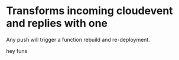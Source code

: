 # Transforms incoming cloudevent and replies with one

Any push will trigger a function rebuild and re-deployment.

hey funs

